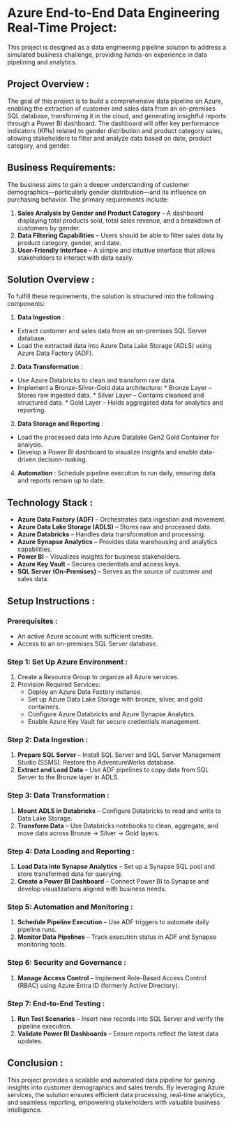 # Azure End-to-End Data Engineering Real-Time Project: 

This project is designed as a data engineering pipeline solution to address a simulated business challenge, providing hands-on experience in data pipelining and analytics.

## Project Overview :

The goal of this project is to build a comprehensive data pipeline on Azure, enabling the extraction of customer and sales data from an on-premises SQL database, transforming it in the cloud, and generating insightful reports through a Power BI dashboard. The dashboard will offer key performance indicators (KPIs) related to gender distribution and product category sales, allowing stakeholders to filter and analyze data based on date, product category, and gender.

## Business Requirements:

The business aims to gain a deeper understanding of customer demographics—particularly gender distribution—and its influence on purchasing behavior. The primary requirements include:

1) **Sales Analysis by Gender and Product Category** – A dashboard displaying total products sold, total sales revenue, and a 
    breakdown of customers by gender.
2) **Data Filtering Capabilities** – Users should be able to filter sales data by product category, gender, and date.
3) **User-Friendly Interface** – A simple and intuitive interface that allows stakeholders to interact with data easily.

## Solution Overview :

To fulfill these requirements, the solution is structured into the following components:

1. **Data Ingestion** :
* Extract customer and sales data from an on-premises SQL Server database.
* Load the extracted data into Azure Data Lake Storage (ADLS) using Azure Data Factory (ADF).
2. **Data Transformation** :
* Use Azure Databricks to clean and transform raw data.
* Implement a Bronze-Silver-Gold data architecture: 
      * Bronze Layer – Stores raw ingested data.
      * Silver Layer – Contains cleansed and structured data.
      * Gold Layer – Holds aggregated data for analytics and reporting.
3. **Data Storage and Reporting** :
* Load the processed data into Azure Datalake Gen2 Gold Container for analysis.
* Develop a Power BI dashboard to visualize insights and enable data-driven decision-making.
4. **Automation** :
Schedule pipeline execution to run daily, ensuring data and reports remain up to date.

## Technology Stack :

* **Azure Data Factory (ADF)** – Orchestrates data ingestion and movement.
* **Azure Data Lake Storage (ADLS)** – Stores raw and processed data.
* **Azure Databricks** – Handles data transformation and processing.
* **Azure Synapse Analytics** – Provides data warehousing and analytics capabilities.
* **Power BI** – Visualizes insights for business stakeholders.
* **Azure Key Vault** – Secures credentials and access keys.
* **SQL Server (On-Premises)** – Serves as the source of customer and sales data.

## Setup Instructions :

### Prerequisites :

* An active Azure account with sufficient credits.
* Access to an on-premises SQL Server database.

### Step 1: Set Up Azure Environment :

1) Create a Resource Group to organize all Azure services.
2) Provision Required Services:
   * Deploy an Azure Data Factory instance.
   * Set up Azure Data Lake Storage with bronze, silver, and gold containers.
   * Configure Azure Databricks and Azure Synapse Analytics.
   * Enable Azure Key Vault for secure credentials management.

### Step 2: Data Ingestion :

1) **Prepare SQL Server** – Install SQL Server and SQL Server Management Studio (SSMS). Restore the AdventureWorks database.
2) **Extract and Load Data** – Use ADF pipelines to copy data from SQL Server to the Bronze layer in ADLS.

### Step 3: Data Transformation :

1) **Mount ADLS in Databricks** – Configure Databricks to read and write to Data Lake Storage.
2) **Transform Data** – Use Databricks notebooks to clean, aggregate, and move data across Bronze → Silver → Gold layers.

### Step 4: Data Loading and Reporting :

1) **Load Data into Synapse Analytics** – Set up a Synapse SQL pool and store transformed data for querying.
2) **Create a Power BI Dashboard** – Connect Power BI to Synapse and develop visualizations aligned with business needs.

### Step 5: Automation and Monitoring :

1) **Schedule Pipeline Execution** – Use ADF triggers to automate daily pipeline runs.
2) **Monitor Data Pipelines** – Track execution status in ADF and Synapse monitoring tools.

### Step 6: Security and Governance :

1) **Manage Access Control** – Implement Role-Based Access Control (RBAC) using Azure Entra ID (formerly Active Directory).

### Step 7: End-to-End Testing :

1) **Run Test Scenarios** – Insert new records into SQL Server and verify the pipeline execution.
2) **Validate Power BI Dashboards** – Ensure reports reflect the latest data updates.

## Conclusion :

This project provides a scalable and automated data pipeline for gaining insights into customer demographics and sales trends. By leveraging Azure services, the solution ensures efficient data processing, real-time analytics, and seamless reporting, empowering stakeholders with valuable business intelligence.
